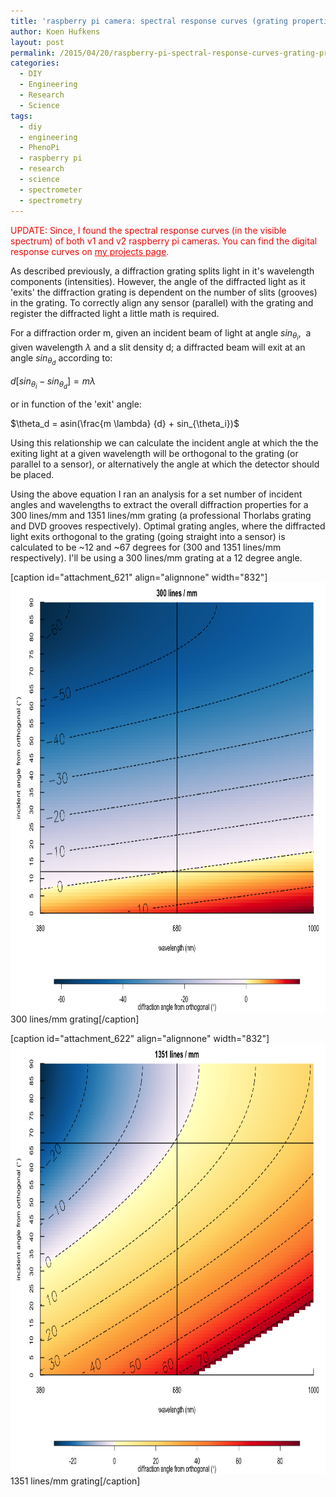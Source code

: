 ```yaml
---
title: 'raspberry pi camera: spectral response curves (grating properties)'
author: Koen Hufkens
layout: post
permalink: /2015/04/20/raspberry-pi-spectral-response-curves-grating-properties/
categories:
  - DIY
  - Engineering
  - Research
  - Science
tags:
  - diy
  - engineering
  - PhenoPi
  - raspberry pi
  - research
  - science
  - spectrometer
  - spectrometry
---
```

<span style="color: #ff0000;">UPDATE: Since, I found the spectral response curves (in the visible spectrum) of both v1 and v2 raspberry pi cameras. You can find the digital response curves on <a style="color: #ff0000;" href="http://www.khufkens.com/projects/ov5647-spectral-response/">my projects page</a>.</span>

As described previously, a diffraction grating splits light in it's wavelength components (intensities). However, the angle of the diffracted light as it 'exits' the diffraction grating is dependent on the number of slits (grooves) in the grating. To correctly align any sensor (parallel) with the grating and register the diffracted light a little math is required.

For a diffraction order m, given an incident beam of light at angle $sin_{\theta_i}$,  a given wavelength $\lambda$ and a slit density d; a diffracted beam will exit at an angle $sin_{\theta_d}$ according to:

$d [ sin_{\theta_i} - sin_{\theta_d}  ] = m \lambda$

or in function of the 'exit' angle:

$\theta_d = asin(\frac{m \lambda} {d} + sin_{\theta_i})$

Using this relationship we can calculate the incident angle at which the the exiting light at a given wavelength will be orthogonal to the grating (or parallel to a sensor), or alternatively the angle at which the detector should be placed.

Using the above equation I ran an analysis for a set number of incident angles and wavelengths to extract the overall diffraction properties for a 300 lines/mm and 1351 lines/mm grating (a professional Thorlabs grating and DVD grooves respectively). Optimal grating angles, where the diffracted light exits orthogonal to the grating (going straight into a sensor) is calculated to be ~12 and ~67 degrees for (300 and 1351 lines/mm respectively). I'll be using a 300 lines/mm grating at a 12 degree angle.

[caption id="attachment_621" align="alignnone" width="832"]<a href="/uploads/2015/04/300_lines_mm.png"><img class=" wp-image-621" src="/uploads/2015/04/300_lines_mm.png" alt="300 lines/mm grating" width="832" height="687" /></a> 300 lines/mm grating[/caption]

[caption id="attachment_622" align="alignnone" width="832"]<a href="/uploads/2015/04/1351_lines_mm.png"><img class=" wp-image-622" src="/uploads/2015/04/1351_lines_mm.png" alt="1351 lines/mm grating" width="832" height="688" /></a> 1351 lines/mm grating[/caption]